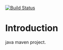 [![Build Status](https://travis-ci.org/Tailp/travisplay.png)](https://travis-ci.org/Tailp/travisplay)
# Introduction 
java maven project.   
